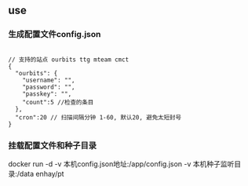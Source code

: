 ## use
### 生成配置文件config.json
```

// 支持的站点 ourbits ttg mteam cmct
{
  "ourbits": {
    "username": "",
    "password": "",
    "passkey": "",
    "count":5 //检查的条目
  },
  "cron":20 // 扫描间隔分钟 1-60, 默认20, 避免太短封号
}
```
### 挂载配置文件和种子目录

docker run -d -v 本机config.json地址:/app/config.json -v 本机种子监听目录:/data enhay/pt

